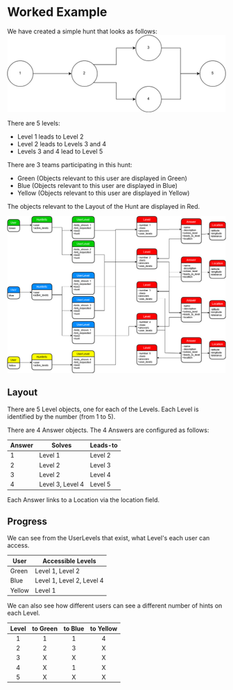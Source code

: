 # Worked Example

We have created a simple hunt that looks as follows:
![layout](images/HuntDiagram.png)

There are 5 levels:
* Level 1 leads to Level 2
* Level 2 leads to Levels 3 and 4
* Levels 3 and 4 lead to Level 5

There are 3 teams participating in this hunt:
* Green (Objects relevant to this user are displayed in Green)
* Blue (Objects relevant to this user are displayed in Blue)
* Yellow (Objects relevant to this user are displayed in Yellow)

The objects relevant to the Layout of the Hunt are displayed in Red.

![models](images/HuntModel.png)

## Layout

There are 5 Level objects, one for each of the Levels. Each Level is identified by the number (from 1 to 5).

There are 4 Answer objects. The 4 Answers are configured as follows:

|Answer | Solves | Leads-to |
|-------|--------|----------|
| 1 | Level 1 | Level 2 |
| 2 | Level 2 | Level 3 |
| 3 | Level 2 | Level 4 |
| 4 | Level 3, Level 4 | Level 5 |

Each Answer links to a Location via the location field.

## Progress

We can see from the UserLevels that exist, what Level's each user can access.

| User | Accessible Levels |
|------|-------------------|
| Green | Level 1, Level 2 |
| Blue | Level 1, Level 2, Level 4 |
| Yellow | Level 1 |

We can also see how different users can see a different number of hints on each Level.

| Level | to Green | to Blue | to Yellow |
|:-----:|:--------:|:-------:|:---------:|
| 1 | 1 | 1 | 4 |
| 2 | 2 | 3 | X |
| 3 | X | X | X |
| 4 | X | 1 | X |
| 5 | X | X | X |
